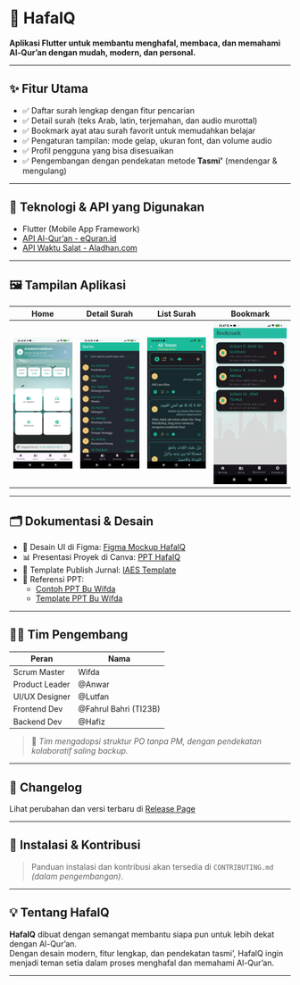# 📖 HafalQ

**Aplikasi Flutter untuk membantu menghafal, membaca, dan memahami Al-Qur’an dengan mudah, modern, dan personal.**

---

## ✨ Fitur Utama

- ✅ Daftar surah lengkap dengan fitur pencarian
- ✅ Detail surah (teks Arab, latin, terjemahan, dan audio murottal)
- ✅ Bookmark ayat atau surah favorit untuk memudahkan belajar
- ✅ Pengaturan tampilan: mode gelap, ukuran font, dan volume audio
- ✅ Profil pengguna yang bisa disesuaikan
- ✅ Pengembangan dengan pendekatan metode **Tasmi'** (mendengar & mengulang)

---

## 🧩 Teknologi & API yang Digunakan

- Flutter (Mobile App Framework)
- [API Al-Qur’an - eQuran.id](https://equran.id/apidev/v2)
- [API Waktu Salat - Aladhan.com](https://aladhan.com/prayer-times-api)

---

## 🖼️ Tampilan Aplikasi

| Home | Detail Surah | List Surah | Bookmark |
|------|--------------|------------|----------|
| ![Home](assets/home.jpg) | ![Surah](assets/surah.jpg) | ![List](assets/list.jpg) | ![Bookmark](assets/bookmark.jpg) |

---

## 🗂️ Dokumentasi & Desain

- 🎨 Desain UI di Figma: [Figma Mockup HafalQ](https://www.figma.com/design/YxXuaLBd8evNza9WLECGov/HafalQ-Mockup?node-id=0-1&t=iAw8LFQJiQ3EJJZr-1)
- 📊 Presentasi Proyek di Canva: [PPT HafalQ](https://www.canva.com/design/DAGq80zZohI/ace1DH8HF3fgQirvscb8uA/edit?utm_content=DAGq80zZohI&utm_campaign=designshare&utm_medium=link2&utm_source=sharebutton)
- 📑 Template Publish Jurnal: [IAES Template](https://section.iaesonline.com/index.php/IJEEI/index)
- 📎 Referensi PPT:
  - [Contoh PPT Bu Wifda](https://docs.google.com/presentation/d/1MRRwWpWTljIZ3nA8sjlD-8dci_0V3cuC/edit?slide=id.p2#slide=id.p2)
  - [Template PPT Bu Wifda](https://docs.google.com/presentation/d/1QaPUQio3Ql3k4As-Eopr3k67TXnHg5LW/edit?slide=id.p36#slide=id.p36)

---

## 👨‍💻 Tim Pengembang

| Peran           | Nama                            |
|-----------------|---------------------------------|
| Scrum Master    | Wifda                           |
| Product Leader  | @Anwar                          |
| UI/UX Designer  | @Lutfan                         |
| Frontend Dev    | @Fahrul Bahri (TI23B)           |
| Backend Dev     | @Hafiz                          |

> 🧠 *Tim mengadopsi struktur PO tanpa PM, dengan pendekatan kolaboratif saling backup.*

---

## 📌 Changelog

Lihat perubahan dan versi terbaru di [Release Page](https://github.com/mkasplanwar/HafalQ/releases)

---

## 🚀 Instalasi & Kontribusi

> Panduan instalasi dan kontribusi akan tersedia di `CONTRIBUTING.md` _(dalam pengembangan)_.

---

## 💡 Tentang HafalQ

**HafalQ** dibuat dengan semangat membantu siapa pun untuk lebih dekat dengan Al-Qur’an.  
Dengan desain modern, fitur lengkap, dan pendekatan tasmi’, HafalQ ingin menjadi teman setia dalam proses menghafal dan memahami Al-Qur’an.

---
